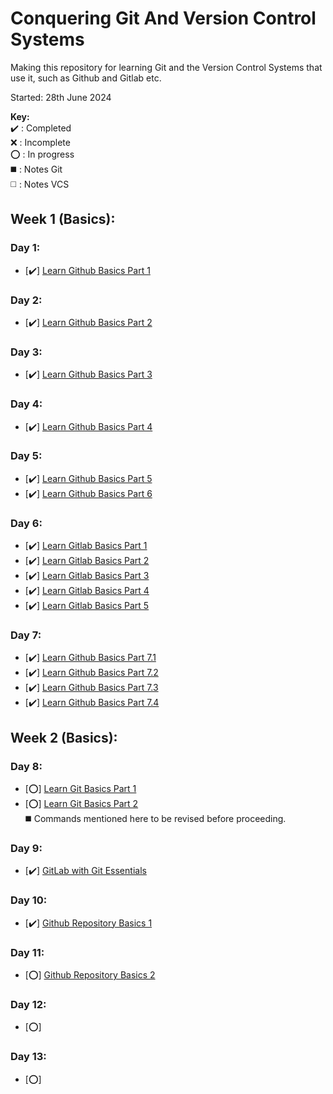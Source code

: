 # Conquering Git And Version Control Systems
Making this repository for learning Git and the Version Control Systems that use it, such as Github and Gitlab etc.  

Started: 28th June 2024

**Key:**  
   ✔️ : Completed  
   ❌ : Incomplete  
   ⭕ : In progress  
   ◼️ : Notes Git  
   ◻️ : Notes VCS  
## Week 1 (Basics):
### Day 1:
- [✔️] [Learn Github Basics Part 1](https://docs.github.com/en/get-started/start-your-journey)
### Day 2:
- [✔️] [Learn Github Basics Part 2](https://docs.github.com/en/get-started/learning-about-github)
### Day 3:
- [✔️] [Learn Github Basics Part 3](https://docs.github.com/en/get-started/onboarding)
### Day 4:
- [✔️] [Learn Github Basics Part 4](https://docs.github.com/en/get-started/using-github)
### Day 5:
- [✔️] [Learn Github Basics Part 5](https://docs.github.com/en/get-started/accessibility)
- [✔️] [Learn Github Basics Part 6](https://docs.github.com/en/get-started/exploring-projects-on-github)
### Day 6:
- [✔️] [Learn Gitlab Basics Part 1](https://www.youtube.com/watch?v=7q9Y1Cv-ib0)
- [✔️] [Learn Gitlab Basics Part 2](https://www.youtube.com/watch?v=M7rBDZYsx8U&list=PLFGfElNsQthYDx0A_FaNNfUm9NHsK6zED&index=193)
- [✔️] [Learn Gitlab Basics Part 3](https://www.youtube.com/watch?v=jYQSH4EY6_U&list=PLFGfElNsQthYDx0A_FaNNfUm9NHsK6zED&index=175)
- [✔️] [Learn Gitlab Basics Part 4](https://www.youtube.com/watch?v=LDVQXv3I5rI)
- [✔️] [Learn Gitlab Basics Part 5](https://www.youtube.com/watch?v=-oaI2WEKdI4&list=PL05JrBw4t0KofkHq4GZJ05FnNGa11PQ4d)
### Day 7:
- [✔️] [Learn Github Basics Part 7.1](https://docs.github.com/en/get-started/exploring-integrations)
- [✔️] [Learn Github Basics Part 7.2](https://docs.github.com/en/get-started/showcase-your-expertise-with-github-certifications)
- [✔️] [Learn Github Basics Part 7.3](https://docs.github.com/en/get-started/using-github-docs)
- [✔️] [Learn Github Basics Part 7.4](https://docs.github.com/en/get-started/archiving-your-github-personal-account-and-public-repositories)
## Week 2 (Basics):
### Day 8:
- [⭕] [Learn Git Basics Part 1](https://docs.github.com/en/get-started/getting-started-with-git)
- [⭕] [Learn Git Basics Part 2](https://docs.github.com/en/get-started/using-git)   
   ◼️ Commands mentioned here to be revised before proceeding.
### Day 9:
- [✔️] [GitLab with Git Essentials](https://docs.gitlab.com/ee/tutorials/gitlab_navigation.html)
### Day 10:
- [✔️] [Github Repository Basics 1](https://docs.github.com/en/repositories/creating-and-managing-repositories/creating-a-new-repository)
### Day 11:
- [⭕] [Github Repository Basics 2](https://docs.github.com/en/repositories/creating-and-managing-repositories/creating-a-new-repository)
### Day 12:
- [⭕] []()
### Day 13:
- [⭕] []()
